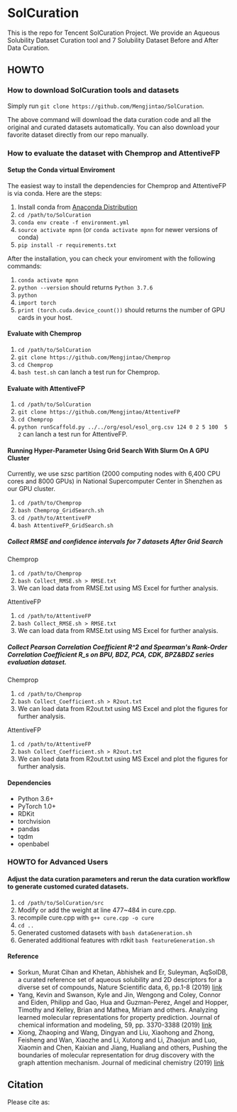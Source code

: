 # SolCuration

This is the repo for Tencent SolCuration Project. We provide an Aqueous Solubility Dataset Curation tool and 7 Solubility Dataset Before and After Data Curation.


## HOWTO

### How to download SolCuration tools and datasets  

Simply run `git clone https://github.com/Mengjintao/SolCuration`.

The above command will download the data curation code and all the original and curated datasets automatically.  You can also download your favorite dataset directly from our repo manually.  

### How to evaluate the dataset with Chemprop and AttentiveFP

#### Setup the Conda virtual Enviroment

The easiest way to install the dependencies for Chemprop and AttentiveFP is via conda. Here are the steps:

1. Install conda from [Anaconda Distribution](https://docs.anaconda.com/anaconda/install/)
2. `cd /path/to/SolCuration`
3. `conda env create -f environment.yml`
4. `source activate mpnn` (or `conda activate mpnn` for newer versions of conda)
5. `pip install -r requirements.txt`

After the installation, you can check your enviroment with the following commands:

1. `conda activate mpnn`
2. `python --version`  should returns `Python 3.7.6`
3. `python` 
4. `import torch`
5. `print (torch.cuda.device_count())`  should returns the number of GPU cards in your host. 

#### Evaluate with Chemprop

1. `cd /path/to/SolCuration`
2. `git clone https://github.com/Mengjintao/Chemprop`
3. `cd Chemprop`
4. `bash test.sh` can lanch a test run for Chemprop.

#### Evaluate with AttentiveFP

1. `cd /path/to/SolCuration`
2. `git clone https://github.com/Mengjintao/AttentiveFP`
3. `cd Chemprop`
4. `python runScaffold.py ../../org/esol/esol_org.csv 124 0 2 5 100  5 2` can lanch a test run for AttentiveFP.

#### Running Hyper-Parameter Using Grid Search With Slurm On A GPU Cluster
Currently, we use szsc partition (2000 computing nodes with 6,400 CPU cores and 8000 GPUs) in National Supercomputer Center in Shenzhen as our GPU cluster. 

1. `cd /path/to/Chemprop`
2. `bash Chemprop_GridSearch.sh` 
3. `cd /path/to/AttentiveFP`
4. `bash AttentiveFP_GridSearch.sh` 

##### Collect RMSE and confidence intervals for 7 datasets After Grid Search
Chemprop
1. `cd /path/to/Chemprop`
2. `bash Collect_RMSE.sh > RMSE.txt`
3.  We can load data from RMSE.txt using MS Excel for further analysis.  

AttentiveFP
1. `cd /path/to/AttentiveFP`
2. `bash Collect_RMSE.sh > RMSE.txt`
3.  We can load data from RMSE.txt using MS Excel for further analysis. 

##### Collect Pearson Correlation Coefficient R^2 and Spearman's Rank-Order Correlation Coefficient R_s on BPU, BDZ, PCA, CDK, BPZ&BDZ series evaluation dataset.  
Chemprop
1. `cd /path/to/Chemprop`
2. `bash Collect_Coefficient.sh > R2out.txt`
3.  We can load data from R2out.txt using MS Excel and plot the figures for further analysis. 

AttentiveFP
1. `cd /path/to/AttentiveFP`
2. `bash Collect_Coefficient.sh > R2out.txt`
3.  We can load data from R2out.txt using MS Excel and plot the figures for further analysis. 

#### Dependencies  

+ Python 3.6+
+ PyTorch 1.0+
+ RDKit
+ torchvision
+ pandas
+ tqdm
+ openbabel

### HOWTO for Advanced Users

#### Adjust the data curation parameters and rerun the data curation workflow to generate customed curated datasets.

1. `cd /path/to/SolCuration/src`
2. Modify or add the weight at line 477~484 in cure.cpp.
3. recompile cure.cpp with `g++ cure.cpp -o cure`
4. `cd ..`
5. Generated customed datasets with `bash dataGeneration.sh`
6. Generated additional features with rdkit `bash featureGeneration.sh`

#### Reference  

- Sorkun, Murat Cihan and Khetan, Abhishek and Er, Suleyman, AqSolDB, a curated reference set of aqueous solubility and 2D descriptors for a diverse set of compounds, Nature Scientific data, 6, pp.1-8 (2019) [link](https://www.nature.com/articles/s41597-019-0151-1)
- Yang, Kevin and Swanson, Kyle and Jin, Wengong and Coley, Connor and Eiden, Philipp and Gao, Hua and Guzman-Perez, Angel and Hopper, Timothy and Kelley, Brian and Mathea, Miriam and others.
Analyzing learned molecular representations for property prediction. Journal of chemical information and modeling, 59, pp. 3370-3388 (2019) [link](https://pubs.acs.org/doi/pdf/10.1021/acs.jcim.9b00237)  
- Xiong, Zhaoping and Wang, Dingyan and Liu, Xiaohong and Zhong, Feisheng and Wan, Xiaozhe and Li, Xutong and Li, Zhaojun and Luo, Xiaomin and Chen, Kaixian and Jiang, Hualiang and others, Pushing the boundaries of molecular representation for drug discovery with the graph attention mechanism. Journal of medicinal chemistry (2019) [link](https://pubs.acs.org/doi/10.1021/acs.jmedchem.9b00959) 
 

## Citation

Please cite as:
```
```

